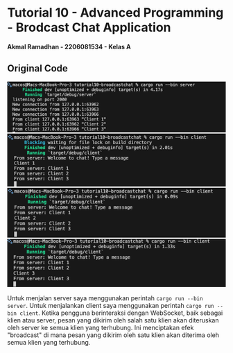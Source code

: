 # Tutorial 10 - Advanced Programming - Brodcast Chat Application
**Akmal Ramadhan - 2206081534 - Kelas A**

## Original Code

<img src="images/tutorial10-server.png">
<img src="images/tutorial10-client1.png">
<img src="images/tutorial10-client2.png">
<img src="images/tutorial10-client3.png">



Untuk menjalan server saya menggunakan perintah `cargo run --bin server`. Untuk menjalankan client saya menggunakan perintah `cargo run --bin client`. Ketika pengguna berinteraksi dengan WebSocket, baik sebagai klien atau server, pesan yang dikirim oleh salah satu klien akan diteruskan oleh server ke semua klien yang terhubung. Ini menciptakan efek "broadcast" di mana pesan yang dikirim oleh satu klien akan diterima oleh semua klien yang terhubung.